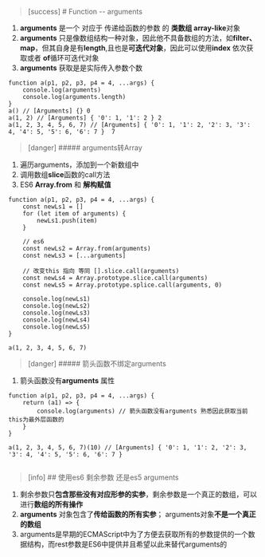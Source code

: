 >[success] # Function -- arguments
1. **arguments** 是一个 对应于 传递给函数的参数 的 **类数组 array-like**对象
2. **arguments** 只是像数组结构一种对象，因此他不具备数组的方法，如**filter、map**，但其自身是有**length**,且也是**可迭代对象**，因此可以使用**index** 依次获取或者 **of**循环可迭代对象
3. **arguments** 获取是是实际传入参数个数
~~~
function a(p1, p2, p3, p4 = 4, ...args) {
	console.log(arguments)
	console.log(arguments.length)
}
a() // [Arguments] {} 0
a(1, 2) // [Arguments] { '0': 1, '1': 2 } 2
a(1, 2, 3, 4, 5, 6, 7) // [Arguments] { '0': 1, '1': 2, '2': 3, '3': 4, '4': 5, '5': 6, '6': 7 }  7
~~~
>[danger] ##### arguments转Array
1. 遍历arguments，添加到一个新数组中
2. 调用数组**slice**函数的call方法
3. ES6 **Array.from** 和 **解构赋值**
~~~
function a(p1, p2, p3, p4 = 4, ...args) {
	const newLs1 = []
	for (let item of arguments) {
		newLs1.push(item)
	}

	// es6
	const newLs2 = Array.from(arguments)
	const newLs3 = [...arguments]

	// 改变this 指向 等同 [].slice.call(arguments)
	const newLs4 = Array.prototype.slice.call(arguments)
	const newLs5 = Array.prototype.splice.call(arguments, 0)

	console.log(newLs1)
	console.log(newLs2)
	console.log(newLs3)
	console.log(newLs4)
	console.log(newLs5)
}

a(1, 2, 3, 4, 5, 6, 7)

~~~
>[danger] ##### 箭头函数不绑定arguments
1. 箭头函数没有**arguments** 属性
~~~
function a(p1, p2, p3, p4 = 4, ...args) {
	return (a1) => {
		console.log(arguments) // 箭头函数没有arguments 熟悉因此获取当前this为最外层函数的
	}
}

a(1, 2, 3, 4, 5, 6, 7)(10) // [Arguments] { '0': 1, '1': 2, '2': 3, '3': 4, '4': 5, '5': 6, '6': 7 }


~~~

>[info] ## 使用es6 剩余参数 还是es5 arguments

1. 剩余参数只**包含那些没有对应形参的实参**，剩余参数是一个真正的数组，可以进行**数组的所有操作**
2. **arguments** 对象包含了**传给函数的所有实参**；  arguments对象**不是一个真正的数组**
3. arguments是早期的ECMAScript中为了方便去获取所有的参数提供的一个数据结构，而rest参数是ES6中提供并且希望以此来替代arguments的